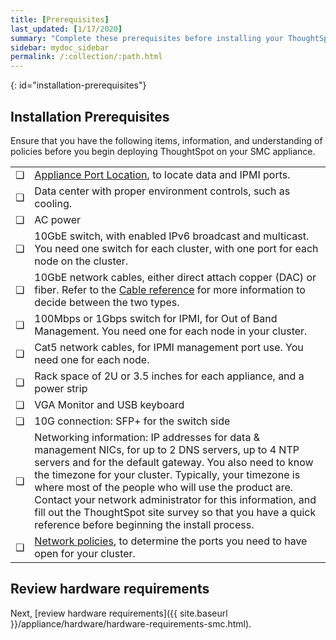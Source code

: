 ```yaml
---
title: [Prerequisites]
last_updated: [1/17/2020]
summary: "Complete these prerequisites before installing your ThoughtSpot clusters on the SMC appliance."
sidebar: mydoc_sidebar
permalink: /:collection/:path.html
---
```


{: id="installation-prerequisites"}
## Installation Prerequisites

Ensure that you have the following items, information, and understanding of policies before you begin deploying ThoughtSpot on your SMC appliance.

<table>
<tr>
<td>&#10063;</td>
<td><a href="/appliance/hardware/connect-appliance-smc.html#haswell-port-location">Appliance Port Location</a>, to locate data and IPMI ports.</td></tr>

<tr>
<td>&#10063;</td>
<td>Data center with proper environment controls, such as cooling.</td></tr>

<tr>
<td>&#10063;</td>
<td>AC power</td></tr>

<tr>
<td>&#10063;</td>
<td>10GbE switch, with enabled IPv6 broadcast and multicast. You need one switch for each cluster, with one port for each node on the cluster.</td></tr>
<tr>
<td>&#10063;</td>
<td>10GbE network cables, either direct attach copper (DAC) or fiber. Refer to the <a href="cable-networking.html">Cable reference</a> for more information to decide between the two types.</td></tr>

<tr>
<td>&#10063;</td>
<td>100Mbps or 1Gbps switch for IPMI, for Out of Band Management. You need one for each node in your cluster.</td></tr>

<tr>
<td>&#10063;</td>
<td>Cat5 network cables, for IPMI management port use. You need one for each node.</td></tr>

<tr>
<td>&#10063;</td>
<td>Rack space of 2U or 3.5 inches for each appliance, and a power strip</td></tr>

<tr>
<td>&#10063;</td>
<td>VGA Monitor and USB keyboard</td></tr>

<tr>
<td>&#10063;</td>
<td>10G connection: SFP+ for the switch side</td></tr>

<tr>
<td>&#10063;</td>
<td>Networking information: IP addresses for data & management NICs, for up to 2 DNS servers, up to 4 NTP servers and for the default gateway. You also need to know the timezone for your cluster. Typically, your timezone is where most of the people who will use the product are.  Contact your network administrator for this information, and fill out the ThoughtSpot site survey so that you have a quick reference before beginning the install process.</td></tr>

<tr>
<td>&#10063;</td>
<td><a href="/appliance/firewall-ports.html">Network policies</a>, to determine the ports you need to have open for your cluster.</td></tr>
</table>

## Review hardware requirements
Next, [review hardware requirements]({{ site.baseurl }}/appliance/hardware/hardware-requirements-smc.html).

